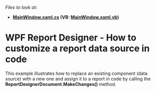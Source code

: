 <!-- default file list -->
*Files to look at*:

* **[MainWindow.xaml.cs](./CS/WpfApplication1/MainWindow.xaml.cs) (VB: [MainWindow.xaml.vb](./VB/WpfApplication1/MainWindow.xaml.vb))**
<!-- default file list end -->
# WPF Report Designer - How to customize a report data source in code


<p>This example illustrates how to replace an existing component (data source) with a new one and assign it to a report in code by calling the <strong>ReportDesignerDocument.MakeChanges()</strong> method.</p>

<br/>


